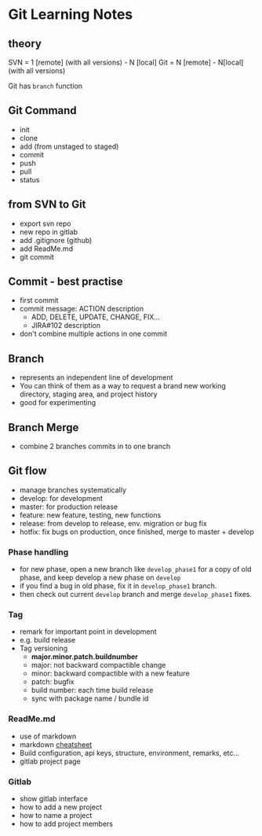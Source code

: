 # Git Learning Notes

## theory
SVN = 1 [remote] \(with all versions\) - N [local] 
Git = N [remote] - N[local] \(with all versions\)

Git has `branch` function

## Git Command

- init
- clone
- add (from unstaged to staged)
- commit
- push
- pull
- status

## from SVN to Git

- export svn repo
- new repo in gitlab 
- add .gitignore (github)
- add ReadMe.md
- git commit

## Commit - best practise

- first commit
- commit message: ACTION description
  - ADD, DELETE, UPDATE,  CHANGE, FIX...
  - JIRA#102 description
- don't combine multiple actions in one commit

## Branch

- represents an independent line of development
- You can think of them as a way to request a brand new working directory, staging area, and project history
- good for experimenting 

## Branch Merge

- combine 2 branches commits in to one branch

## Git flow

- manage branches systematically 
- develop: for development
- master: for production release
- feature: new feature, testing, new functions
- release: from develop to release, env. migration or bug fix
- hotfix: fix bugs on production, once finished, merge to master + develop

### Phase handling

- for new phase, open a new branch like `develop_phase1` for a copy of old phase, and keep develop a new phase on `develop`
- if you find a bug in old phase, fix it in `develop_phase1` branch.
- then check out current `develop` branch and merge `develop_phase1` fixes.

### Tag

- remark for important point in development
- e.g. build release
- Tag versioning
  - __major.minor.patch.buildnumber__
  - major: not backward compactible change
  - minor: backward compactible with a new feature
  - patch: bugfix
  - build number: each time build release
  - sync with package name / bundle id

### ReadMe.md

- use of markdown
- markdown [cheatsheet](https://github.com/adam-p/markdown-here/wiki/Markdown-Cheatsheet)
- Build configuration, api keys, structure, environment, remarks, etc...
- gitlab project page

### Gitlab 

- show gitlab interface
- how to add a new project
- how to name a project
- how to add project members